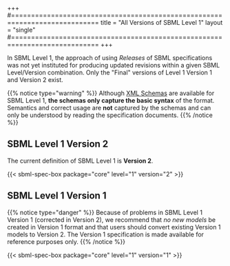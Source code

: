 +++
#============================================================================
title  = "All Versions of SBML Level 1"
layout = "single"
#============================================================================
+++

In SBML Level 1, the approach of using _Releases_ of SBML specifications was not yet instituted for producing updated revisions within a given SBML Level/Version combination. Only the "Final" versions of Level&nbsp;1 Version&nbsp;1 and Version&nbsp;2 exist.

{{% notice type="warning" %}}
Although [XML Schemas](https://en.wikipedia.org/wiki/XML_schema) are available for SBML Level&nbsp;1, **the schemas only capture the basic syntax** of the format.  Semantics and correct usage are **not** captured by the schemas and can only be understood by reading the specification documents.
{{% /notice %}}


## SBML Level 1 Version 2

The current definition of SBML Level 1 is **Version 2**.

{{< sbml-spec-box package="core" level="1" version="2" >}}


## SBML Level 1 Version 1

{{% notice type="danger" %}}
Because of problems in SBML Level 1 Version 1 (corrected in Version&nbsp;2), we recommend that *no new models* be created in Version&nbsp;1 format and that users should convert existing Version&nbsp;1 models to Version&nbsp;2. The Version&nbsp;1 specification is made available for reference purposes only.
{{% /notice %}}

{{< sbml-spec-box package="core" level="1" version="1" >}}
